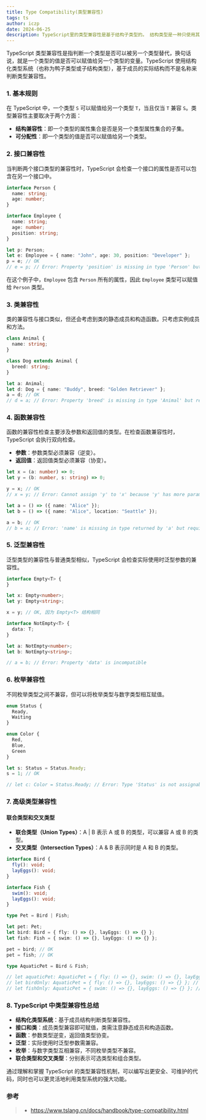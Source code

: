 ```yaml
---
title: Type Compatibility(类型兼容性)
tags: ts
author: iczp
date: 2024-06-25
description: TypeScript里的类型兼容性是基于结构子类型的。 结构类型是一种只使用其成员来描述类型的方式。 它正好与名义（nominal）类型形成对比。（译者注：在基于名义类型的类型系统中，数据类型的兼容性或等价性是通过明确的声明和/或类型的名称来决定的。这与结构性类型系统不同，它是基于类型的组成结构，且不要求明确地声明。）
---
```


TypeScript 类型兼容性是指判断一个类型是否可以被另一个类型替代，换句话说，就是一个类型的值是否可以赋值给另一个类型的变量。TypeScript 使用结构化类型系统（也称为鸭子类型或子结构类型），基于成员的实际结构而不是名称来判断类型兼容性。

### 1. 基本规则

在 TypeScript 中，一个类型 `S` 可以赋值给另一个类型 `T`，当且仅当 `T` 兼容 `S`。类型兼容性主要取决于两个方面：

- **结构兼容性**：即一个类型的属性集合是否是另一个类型属性集合的子集。
- **可分配性**：即一个类型的值是否可以赋值给另一个类型。

### 2. 接口兼容性

当判断两个接口类型的兼容性时，TypeScript 会检查一个接口的属性是否可以包含在另一个接口中。

```typescript
interface Person {
  name: string;
  age: number;
}

interface Employee {
  name: string;
  age: number;
  position: string;
}

let p: Person;
let e: Employee = { name: "John", age: 30, position: "Developer" };
p = e; // OK
// e = p; // Error: Property 'position' is missing in type 'Person' but required in type 'Employee'
```

在这个例子中，`Employee` 包含 `Person` 所有的属性，因此 `Employee` 类型可以赋值给 `Person` 类型。

### 3. 类兼容性

类的兼容性与接口类似，但还会考虑到类的静态成员和构造函数。只考虑实例成员和方法。

```typescript
class Animal {
  name: string;
}

class Dog extends Animal {
  breed: string;
}

let a: Animal;
let d: Dog = { name: "Buddy", breed: "Golden Retriever" };
a = d; // OK
// d = a; // Error: Property 'breed' is missing in type 'Animal' but required in type 'Dog'
```

### 4. 函数兼容性

函数的兼容性检查主要涉及参数和返回值的类型。在检查函数兼容性时，TypeScript 会执行双向检查。

- **参数**：参数类型必须兼容（逆变）。
- **返回值**：返回值类型必须兼容（协变）。

```typescript
let x = (a: number) => 0;
let y = (b: number, s: string) => 0;

y = x; // OK
// x = y; // Error: Cannot assign 'y' to 'x' because 'y' has more parameters than 'x'

let a = () => ({ name: "Alice" });
let b = () => ({ name: "Alice", location: "Seattle" });

a = b; // OK
// b = a; // Error: 'name' is missing in type returned by 'a' but required in type returned by 'b'
```

### 5. 泛型兼容性

泛型类型的兼容性与普通类型相似，TypeScript 会检查实际使用时泛型参数的兼容性。

```typescript
interface Empty<T> {
}

let x: Empty<number>;
let y: Empty<string>;

x = y; // OK, 因为 Empty<T> 结构相同

interface NotEmpty<T> {
  data: T;
}

let a: NotEmpty<number>;
let b: NotEmpty<string>;

// a = b; // Error: Property 'data' is incompatible
```

### 6. 枚举兼容性

不同枚举类型之间不兼容，但可以将枚举类型与数字类型相互赋值。

```typescript
enum Status {
  Ready,
  Waiting
}

enum Color {
  Red,
  Blue,
  Green
}

let s: Status = Status.Ready;
s = 1; // OK

// let c: Color = Status.Ready; // Error: Type 'Status' is not assignable to type 'Color'
```

### 7. 高级类型兼容性

#### 联合类型和交叉类型

- **联合类型（Union Types）**：A | B 表示 A 或 B 的类型，可以兼容 A 或 B 的类型。
- **交叉类型（Intersection Types）**：A & B 表示同时是 A 和 B 的类型。

```typescript
interface Bird {
  fly(): void;
  layEggs(): void;
}

interface Fish {
  swim(): void;
  layEggs(): void;
}

type Pet = Bird | Fish;

let pet: Pet;
let bird: Bird = { fly: () => {}, layEggs: () => {} };
let fish: Fish = { swim: () => {}, layEggs: () => {} };

pet = bird; // OK
pet = fish; // OK

type AquaticPet = Bird & Fish;

// let aquaticPet: AquaticPet = { fly: () => {}, swim: () => {}, layEggs: () => {} }; // OK
// let birdOnly: AquaticPet = { fly: () => {}, layEggs: () => {} }; // Error: Property 'swim' is missing
// let fishOnly: AquaticPet = { swim: () => {}, layEggs: () => {} }; // Error: Property 'fly' is missing
```

### 8. TypeScript 中类型兼容性总结

- **结构化类型系统**：基于成员结构判断类型兼容性。
- **接口和类**：成员类型兼容即可赋值，类需注意静态成员和构造函数。
- **函数**：参数类型逆变，返回值类型协变。
- **泛型**：实际使用时泛型参数需兼容。
- **枚举**：与数字类型互相兼容，不同枚举类型不兼容。
- **联合类型和交叉类型**：分别表示可选类型和组合类型。

通过理解和掌握 TypeScript 的类型兼容性机制，可以编写出更安全、可维护的代码，同时也可以更灵活地利用类型系统的强大功能。

### 参考

> - https://www.tslang.cn/docs/handbook/type-compatibility.html
